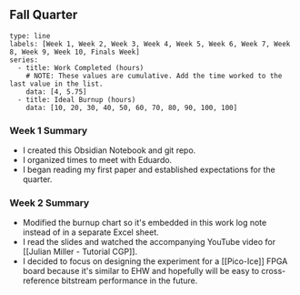 ## Fall Quarter

```chart
type: line
labels: [Week 1, Week 2, Week 3, Week 4, Week 5, Week 6, Week 7, Week 8, Week 9, Week 10, Finals Week]
series:
  - title: Work Completed (hours)
    # NOTE: These values are cumulative. Add the time worked to the last value in the list.
    data: [4, 5.75]
  - title: Ideal Burnup (hours)
    data: [10, 20, 30, 40, 50, 60, 70, 80, 90, 100, 100]
```

### Week 1 Summary

- I created this Obsidian Notebook and git repo.
- I organized times to meet with Eduardo.
- I began reading my first paper and established expectations for the quarter.
### Week 2 Summary

- Modified the burnup chart so it's embedded in this work log note instead of in a separate Excel sheet.
- I read the slides and watched the accompanying YouTube video for [[Julian Miller - Tutorial CGP]].
- I decided to focus on designing the experiment for a [[Pico-Ice]] FPGA board because it's similar to EHW and hopefully will be easy to cross-reference bitstream performance in the future.
